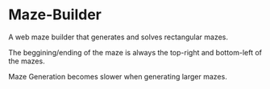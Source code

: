 # Maze-Builder
A web maze builder that generates and solves rectangular mazes. 

The beggining/ending of the maze is always the top-right and bottom-left of the mazes.

Maze Generation becomes slower when generating larger mazes.
